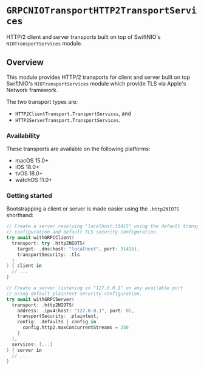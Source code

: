 # ``GRPCNIOTransportHTTP2TransportServices``

HTTP/2 client and server transports built on top of SwiftNIO's `NIOTransportServices` module.

## Overview

This module provides HTTP/2 transports for client and server built on top SwiftNIO's
`NIOTransportServices` module which provide TLS via Apple's Network framework.

The two transport types are:
- `HTTP2ClientTransport.TransportServices`, and
- `HTTP2ServerTransport.TransportServices`.

### Availability

These transports are available on the following platforms:

- macOS 15.0+
- iOS 18.0+
- tvOS 18.0+
- watchOS 11.0+


### Getting started

Bootstrapping a client or server is made easier using the `.http2NIOTS` shorthand:

```swift
// Create a server resolving "localhost:31415" using the default transport
// configuration and default TLS security configuration.
try await withGRPCClient(
  transport: try .http2NIOTS(
    target: .dns(host: "localhost", port: 31415),
    transportSecurity: .tls
  )
) { client in
  // ...
}

// Create a server listening on "127.0.0.1" on any available port
// using default plaintext security configuration.
try await withGRPCServer(
  transport: .http2NIOTS(
    address: .ipv4(host: "127.0.0.1", port: 0),
    transportSecurity: .plaintext,
    config: .defaults { config in
      config.http2.maxConcurrentStreams = 256
    }
  ),
  services: [...]
) { server in
  // ...
}
```
